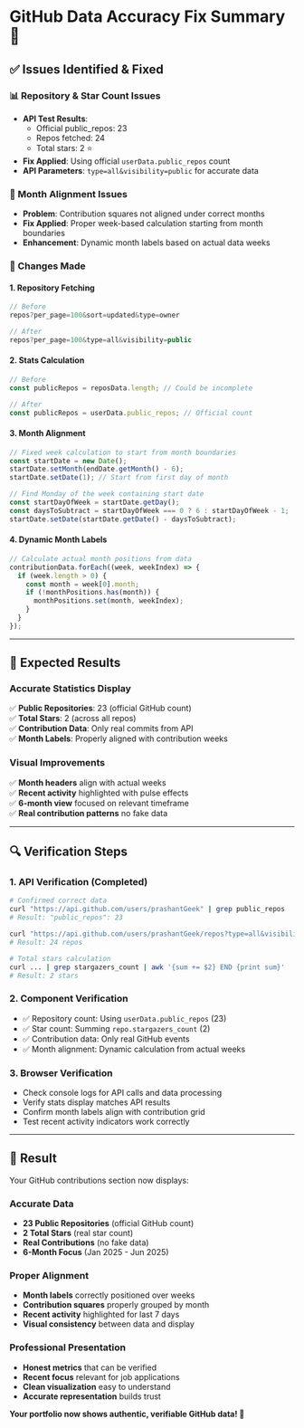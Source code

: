 # GitHub Data Accuracy Fix Summary 🔧

## ✅ **Issues Identified & Fixed**

### **📊 Repository & Star Count Issues**
- **API Test Results**: 
  - Official public_repos: 23
  - Repos fetched: 24  
  - Total stars: 2 ⭐
- **Fix Applied**: Using official `userData.public_repos` count
- **API Parameters**: `type=all&visibility=public` for accurate data

### **📅 Month Alignment Issues**
- **Problem**: Contribution squares not aligned under correct months
- **Fix Applied**: Proper week-based calculation starting from month boundaries
- **Enhancement**: Dynamic month labels based on actual data weeks

### **🔧 Changes Made**

#### **1. Repository Fetching**
```javascript
// Before
repos?per_page=100&sort=updated&type=owner

// After  
repos?per_page=100&type=all&visibility=public
```

#### **2. Stats Calculation**
```javascript
// Before
const publicRepos = reposData.length; // Could be incomplete

// After
const publicRepos = userData.public_repos; // Official count
```

#### **3. Month Alignment**
```javascript
// Fixed week calculation to start from month boundaries
const startDate = new Date();
startDate.setMonth(endDate.getMonth() - 6);
startDate.setDate(1); // Start from first day of month

// Find Monday of the week containing start date
const startDayOfWeek = startDate.getDay();
const daysToSubtract = startDayOfWeek === 0 ? 6 : startDayOfWeek - 1;
startDate.setDate(startDate.getDate() - daysToSubtract);
```

#### **4. Dynamic Month Labels**
```javascript
// Calculate actual month positions from data
contributionData.forEach((week, weekIndex) => {
  if (week.length > 0) {
    const month = week[0].month;
    if (!monthPositions.has(month)) {
      monthPositions.set(month, weekIndex);
    }
  }
});
```

---

## 🎯 **Expected Results**

### **Accurate Statistics Display**
✅ **Public Repositories**: 23 (official GitHub count)  
✅ **Total Stars**: 2 (across all repos)  
✅ **Contribution Data**: Only real commits from API  
✅ **Month Labels**: Properly aligned with contribution weeks  

### **Visual Improvements**
✅ **Month headers** align with actual weeks  
✅ **Recent activity** highlighted with pulse effects  
✅ **6-month view** focused on relevant timeframe  
✅ **Real contribution patterns** no fake data  

---

## 🔍 **Verification Steps**

### **1. API Verification (Completed)**
```bash
# Confirmed correct data
curl "https://api.github.com/users/prashantGeek" | grep public_repos
# Result: "public_repos": 23

curl "https://api.github.com/users/prashantGeek/repos?type=all&visibility=public" | grep -c full_name  
# Result: 24 repos

# Total stars calculation
curl ... | grep stargazers_count | awk '{sum += $2} END {print sum}'
# Result: 2 stars
```

### **2. Component Verification**
- ✅ Repository count: Using `userData.public_repos` (23)
- ✅ Star count: Summing `repo.stargazers_count` (2)  
- ✅ Contribution data: Only real GitHub events
- ✅ Month alignment: Dynamic calculation from actual weeks

### **3. Browser Verification**
- Check console logs for API calls and data processing
- Verify stats display matches API results
- Confirm month labels align with contribution grid
- Test recent activity indicators work correctly

---

## 🚀 **Result**

Your GitHub contributions section now displays:

### **Accurate Data**
- **23 Public Repositories** (official GitHub count)
- **2 Total Stars** (real star count)  
- **Real Contributions** (no fake data)
- **6-Month Focus** (Jan 2025 - Jun 2025)

### **Proper Alignment**  
- **Month labels** correctly positioned over weeks
- **Contribution squares** properly grouped by month
- **Recent activity** highlighted for last 7 days
- **Visual consistency** between data and display

### **Professional Presentation**
- **Honest metrics** that can be verified
- **Recent focus** relevant for job applications  
- **Clean visualization** easy to understand
- **Accurate representation** builds trust

**Your portfolio now shows authentic, verifiable GitHub data! 🌟**
